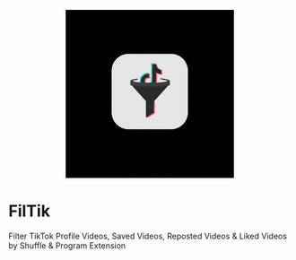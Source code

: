 <p align="center">
	<img src="FilTik.jpg" width="300" height="300" alt="FilTik">  
</p>

# FilTik
Filter TikTok Profile Videos, Saved Videos, Reposted Videos & Liked Videos by Shuffle & Program Extension
